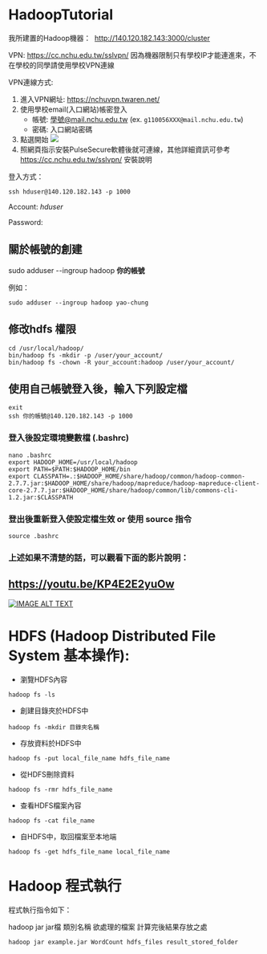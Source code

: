 # HadoopTutorial


我所建置的Hadoop機器：
  http://140.120.182.143:3000/cluster

VPN: https://cc.nchu.edu.tw/sslvpn/
因為機器限制只有學校IP才能連進來，不在學校的同學請使用學校VPN連線

VPN連線方式:
1. 進入VPN網址: https://nchuvpn.twaren.net/
2. 使用學校email(入口網站)帳密登入
   - 帳號: 學號@mail.nchu.edu.tw (ex. `g110056XXX@mail.nchu.edu.tw`)
   - 密碼: 入口網站密碼
3. 點選開始 ![](https://cc.nchu.edu.tw/sslvpn/images/win_2.jpg)
4. 照網頁指示安裝PulseSecure軟體後就可連線，其他詳細資訊可參考 https://cc.nchu.edu.tw/sslvpn/ 安裝說明

登入方式：
```shell
ssh hduser@140.120.182.143 -p 1000
```

Account: _hduser_

Password: 

## 關於帳號的創建

sudo adduser --ingroup hadoop **你的帳號**

例如：

```shell
sudo adduser --ingroup hadoop yao-chung 
```

## 修改hdfs 權限

```shell
cd /usr/local/hadoop/
bin/hadoop fs -mkdir -p /user/your_account/
bin/hadoop fs -chown -R your_account:hadoop /user/your_account/
```

## 使用自己帳號登入後，輸入下列設定檔
```shell
exit
ssh 你的帳號@140.120.182.143 -p 1000
```
### 登入後設定環境變數檔 (.bashrc)
```shell
nano .bashrc
export HADOOP_HOME=/usr/local/hadoop
export PATH=$PATH:$HADOOP_HOME/bin
export CLASSPATH=.:$HADOOP_HOME/share/hadoop/common/hadoop-common-2.7.7.jar:$HADOOP_HOME/share/hadoop/mapreduce/hadoop-mapreduce-client-core-2.7.7.jar:$HADOOP_HOME/share/hadoop/common/lib/commons-cli-1.2.jar:$CLASSPATH

```
### 登出後重新登入使設定檔生效 or 使用 source 指令
```shell
source .bashrc
```


### 上述如果不清楚的話，可以觀看下面的影片說明：
## https://youtu.be/KP4E2E2yuOw 

[![IMAGE ALT TEXT](https://i9.ytimg.com/vi/KP4E2E2yuOw/mq1.jpg?sqp=CPDA85kG&rs=AOn4CLAQyh9Z_UnYxB1bDpo4NVHaxK_d_A)](https://youtu.be/KP4E2E2yuOw "Hadoop操作")




# HDFS (Hadoop Distributed File System 基本操作):

* 瀏覽HDFS內容
``` shell
hadoop fs -ls 
```

* 創建目錄夾於HDFS中
```shell
hadoop fs -mkdir 目錄夾名稱
```

* 存放資料於HDFS中
```shell
hadoop fs -put local_file_name hdfs_file_name
```

* 從HDFS刪除資料
```shell
hadoop fs -rmr hdfs_file_name
```

* 查看HDFS檔案內容
```shell
hadoop fs -cat file_name
```

* 自HDFS中，取回檔案至本地端
```shell
hadoop fs -get hdfs_file_name local_file_name
```

# Hadoop 程式執行
程式執行指令如下：

hadoop jar jar檔 類別名稱 欲處理的檔案 計算完後結果存放之處
```shell
hadoop jar example.jar WordCount hdfs_files result_stored_folder

```



